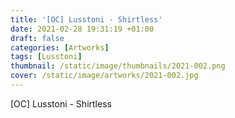 ```yaml
---
title: '[OC] Lusstoni - Shirtless'
date: 2021-02-28 19:31:19 +01:00
draft: false
categories: [Artworks]
tags: [Lusstoni]
thumbnail: /static/image/thumbnails/2021-002.png
cover: /static/image/artworks/2021-002.jpg
---
```

[OC] Lusstoni - Shirtless
